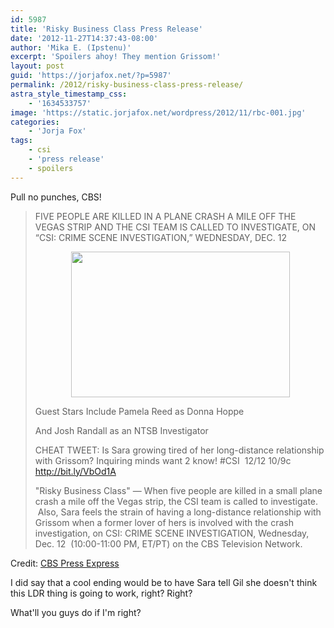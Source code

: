```yaml
---
id: 5987
title: 'Risky Business Class Press Release'
date: '2012-11-27T14:37:43-08:00'
author: 'Mika E. (Ipstenu)'
excerpt: 'Spoilers ahoy! They mention Grissom!'
layout: post
guid: 'https://jorjafox.net/?p=5987'
permalink: /2012/risky-business-class-press-release/
astra_style_timestamp_css:
    - '1634533757'
image: 'https://static.jorjafox.net/wordpress/2012/11/rbc-001.jpg'
categories:
    - 'Jorja Fox'
tags:
    - csi
    - 'press release'
    - spoilers
---
```


Pull no punches, CBS!
<blockquote>FIVE PEOPLE ARE KILLED IN A PLANE CRASH A MILE OFF THE VEGAS STRIP AND THE CSI TEAM IS CALLED TO INVESTIGATE, ON “CSI: CRIME SCENE INVESTIGATION,” WEDNESDAY, DEC. 12
<p style="text-align: center;"><a href="//static.jorjafox.net/wordpress/2012/11/rbc-small.png"><img class="size-full wp-image-5991 aligncenter" title="rbc-small" src="//static.jorjafox.net/wordpress/2012/11/rbc-small.png" alt="" width="350" height="233" /></a></p>
Guest Stars Include Pamela Reed as Donna Hoppe

And Josh Randall as an NTSB Investigator

CHEAT TWEET: Is Sara growing tired of her long-distance relationship with Grissom? Inquiring minds want 2 know! #CSI  12/12 10/9c http://bit.ly/VbOd1A

"Risky Business Class" — When five people are killed in a small plane crash a mile off the Vegas strip, the CSI team is called to investigate.  Also, Sara feels the strain of having a long-distance relationship with Grissom when a former lover of hers is involved with the crash investigation, on CSI: CRIME SCENE INVESTIGATION, Wednesday, Dec. 12  (10:00-11:00 PM, ET/PT) on the CBS Television Network.</blockquote>
Credit: <a href="http://www.cbspressexpress.com/cbs-entertainment/shows/csi-crime-scene-investigation/releases/view?id=33748">CBS Press Express</a>

I did say that a cool ending would be to have Sara tell Gil she doesn't think this LDR thing is going to work, right? Right?

What'll you guys do if I'm right?